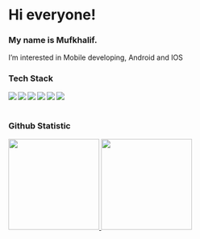 
# Hi everyone!
### My name is **Mufkhalif**.

I’m interested in Mobile developing, Android and IOS

### Tech Stack
  <img align="left" src="https://img.shields.io/badge/git-%23F05033.svg?logo=git&logoColor=white"/>
  <img align="left" src="https://img.shields.io/badge/Android-3DDC84?logo=android&logoColor=white" />
  <img align="left" src="https://img.shields.io/badge/kotlin-%230095D5.svg?logo=kotlin&logoColor=white"/>
  <img align="left" src="https://img.shields.io/badge/iOS-000000?logo=ios&logoColor=white">
  <img align="left" src="https://img.shields.io/badge/swift-%23FA7343.svg?logo=swift&logoColor=white"/>
  <img align="left" src="https://img.shields.io/badge/Xcode-007ACC??logo=Xcode&logoColor=white"/>
  <br><br>

### Github Statistic
<p align="left">
<a href="https://github.com/mufkhalif">
<img height="180em" src="https://github-readme-stats-eight-theta.vercel.app/api/top-langs/?username=mufkhalif&layout=compact&langs_count=8&theme=dark"/>
<img height="180em" src="https://github-readme-stats-eight-theta.vercel.app/api?username=mufkhalif&show_icons=true&theme=dark&include_all_commits=true&count_private=true"/>
</a>
</p>
